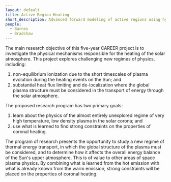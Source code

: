 ```yaml
---
layout: default
title: Active Region Heating
short_description: Advanced forward modeling of active regions using hydrodynamic simulations of coronal loops
people:
  - Barnes
  - Bradshaw
---
```

The main research objective of this five-year CAREER project is to investigate the physical mechanisms responsible for the heating of the solar atmosphere. This project explores challenging new regimes of physics, including: 

1. non-equilibrium ionization due to the short timescales of plasma evolution during the heating events on the Sun; and 
2. substantial heat flux limiting and de-localization where the global plasma structure must be considered in the transport of energy through the solar atmosphere. 

The proposed research program has two primary goals: 

1. learn about the physics of the almost entirely unexplored regime of very high temperature, low density plasma in the solar corona; and
2. use what is learned to find strong constraints on the properties of coronal heating. 

The program of research presents the opportunity to study a new regime of thermal energy transport, in which the global structure of the plasma must be considered, and to determine how it affects the overall energy balance of the Sun's upper atmosphere. This is of value to other areas of space plasma physics. By combining what is learned from the hot emission with what is already known from the warm emission, strong constraints will be placed on the properties of coronal heating.
